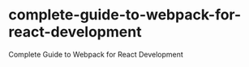 # complete-guide-to-webpack-for-react-development
Complete Guide to Webpack for React Development  
